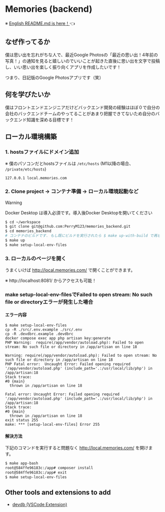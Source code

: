 # Memories (backend)

※ [English README.md is here！](/docs/README-english.md)👈

## なぜ作ってるか

僕は思い出を忘れがちな人で、最近Google Photosの「最近の思い出！4年前の写真！」の通知を見ると嬉しいのでいいことが起きた直後に思い出を文字で投稿し、いい思い出を楽しく振り向くアプリを作成したいです！

つまり、日記版のGoogle Photosアプリです（笑）

## 何を学びたいか

僕はフロントエンドエンジニアだけどバックエンド開発の経験はほぼ０で自分の会社のバックエンドチームのやってることがあまり把握できてないため自分のバックエンド知識を深める目標です！

## ローカル環境構築

### 1. hostsファイルにドメイン追加

※ 僕のパソコンだとhostsファイルは `/etc/hosts` (M1以降の場合、 `/private/etc/hosts`)

```
127.0.0.1 local.memories.com
```

### 2. Clone project → コンテナ準備 → ローカル環境起動など

> [!WARNING]
> Docker Desktop は導入必須です。導入後Docker Desktopを開いてください

```sh
$ cd ~/workspace
$ git clone git@github.com:PerryM123/memories_backend.git
$ cd memories_backend
# コンテナのビルドです. もし既にビルドを実行されたら $ make up-with-build で再ビルドできます
$ make up
$ make setup-local-env-files
```

### 3. ローカルのページを開く

うまくいけば http://local.memories.com/ で開くことができます。

※ http://localhost:8081/ からアクセスも可能！

### make setup-local-env-filesでFailed to open stream: No such file or directoryエラーが発生した場合

#### エラー内容
```
$ make setup-local-env-files
cp -R ./src/.env.example ./src/.env
cp -R .devdbrc.example .devdbrc
docker compose exec app php artisan key:generate
PHP Warning:  require(/app/vendor/autoload.php): Failed to open stream: No such file or directory in /app/artisan on line 18

Warning: require(/app/vendor/autoload.php): Failed to open stream: No such file or directory in /app/artisan on line 18
PHP Fatal error:  Uncaught Error: Failed opening required '/app/vendor/autoload.php' (include_path='.:/usr/local/lib/php') in /app/artisan:18
Stack trace:
#0 {main}
  thrown in /app/artisan on line 18

Fatal error: Uncaught Error: Failed opening required '/app/vendor/autoload.php' (include_path='.:/usr/local/lib/php') in /app/artisan:18
Stack trace:
#0 {main}
  thrown in /app/artisan on line 18
exit status 255
make: *** [setup-local-env-files] Error 255
```

#### 解決方法

下記のコマンドを実行すると問題なく http://local.memories.com/ を開けます。

```sh
$ make app-bash
root@584ffe96183c:/app# composer install
root@584ffe96183c:/app# exit
$ make setup-local-env-files
```

## Other tools and extensions to add

- [devdb (VSCode Extension)](https://github.com/damms005/devdb-vscode)